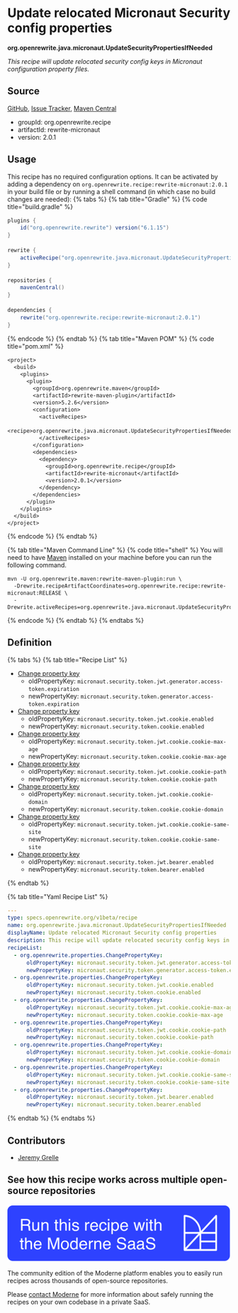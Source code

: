 # Update relocated Micronaut Security config properties

**org.openrewrite.java.micronaut.UpdateSecurityPropertiesIfNeeded**

_This recipe will update relocated security config keys in Micronaut configuration property files._

## Source

[GitHub](https://github.com/openrewrite/rewrite-micronaut/blob/main/src/main/java/org/openrewrite/java/micronaut/UpdateSecurityPropertiesIfNeeded.java), [Issue Tracker](https://github.com/openrewrite/rewrite-micronaut/issues), [Maven Central](https://central.sonatype.com/artifact/org.openrewrite.recipe/rewrite-micronaut/2.0.1/jar)

* groupId: org.openrewrite.recipe
* artifactId: rewrite-micronaut
* version: 2.0.1


## Usage

This recipe has no required configuration options. It can be activated by adding a dependency on `org.openrewrite.recipe:rewrite-micronaut:2.0.1` in your build file or by running a shell command (in which case no build changes are needed): 
{% tabs %}
{% tab title="Gradle" %}
{% code title="build.gradle" %}
```groovy
plugins {
    id("org.openrewrite.rewrite") version("6.1.15")
}

rewrite {
    activeRecipe("org.openrewrite.java.micronaut.UpdateSecurityPropertiesIfNeeded")
}

repositories {
    mavenCentral()
}

dependencies {
    rewrite("org.openrewrite.recipe:rewrite-micronaut:2.0.1")
}
```
{% endcode %}
{% endtab %}
{% tab title="Maven POM" %}
{% code title="pom.xml" %}
```markup
<project>
  <build>
    <plugins>
      <plugin>
        <groupId>org.openrewrite.maven</groupId>
        <artifactId>rewrite-maven-plugin</artifactId>
        <version>5.2.6</version>
        <configuration>
          <activeRecipes>
            <recipe>org.openrewrite.java.micronaut.UpdateSecurityPropertiesIfNeeded</recipe>
          </activeRecipes>
        </configuration>
        <dependencies>
          <dependency>
            <groupId>org.openrewrite.recipe</groupId>
            <artifactId>rewrite-micronaut</artifactId>
            <version>2.0.1</version>
          </dependency>
        </dependencies>
      </plugin>
    </plugins>
  </build>
</project>
```
{% endcode %}
{% endtab %}

{% tab title="Maven Command Line" %}
{% code title="shell" %}
You will need to have [Maven](https://maven.apache.org/download.cgi) installed on your machine before you can run the following command.

```shell
mvn -U org.openrewrite.maven:rewrite-maven-plugin:run \
  -Drewrite.recipeArtifactCoordinates=org.openrewrite.recipe:rewrite-micronaut:RELEASE \
  -Drewrite.activeRecipes=org.openrewrite.java.micronaut.UpdateSecurityPropertiesIfNeeded
```
{% endcode %}
{% endtab %}
{% endtabs %}

## Definition

{% tabs %}
{% tab title="Recipe List" %}
* [Change property key](../../properties/changepropertykey.md)
  * oldPropertyKey: `micronaut.security.token.jwt.generator.access-token.expiration`
  * newPropertyKey: `micronaut.security.token.generator.access-token.expiration`
* [Change property key](../../properties/changepropertykey.md)
  * oldPropertyKey: `micronaut.security.token.jwt.cookie.enabled`
  * newPropertyKey: `micronaut.security.token.cookie.enabled`
* [Change property key](../../properties/changepropertykey.md)
  * oldPropertyKey: `micronaut.security.token.jwt.cookie.cookie-max-age`
  * newPropertyKey: `micronaut.security.token.cookie.cookie-max-age`
* [Change property key](../../properties/changepropertykey.md)
  * oldPropertyKey: `micronaut.security.token.jwt.cookie.cookie-path`
  * newPropertyKey: `micronaut.security.token.cookie.cookie-path`
* [Change property key](../../properties/changepropertykey.md)
  * oldPropertyKey: `micronaut.security.token.jwt.cookie.cookie-domain`
  * newPropertyKey: `micronaut.security.token.cookie.cookie-domain`
* [Change property key](../../properties/changepropertykey.md)
  * oldPropertyKey: `micronaut.security.token.jwt.cookie.cookie-same-site`
  * newPropertyKey: `micronaut.security.token.cookie.cookie-same-site`
* [Change property key](../../properties/changepropertykey.md)
  * oldPropertyKey: `micronaut.security.token.jwt.bearer.enabled`
  * newPropertyKey: `micronaut.security.token.bearer.enabled`

{% endtab %}

{% tab title="Yaml Recipe List" %}
```yaml
---
type: specs.openrewrite.org/v1beta/recipe
name: org.openrewrite.java.micronaut.UpdateSecurityPropertiesIfNeeded
displayName: Update relocated Micronaut Security config properties
description: This recipe will update relocated security config keys in Micronaut configuration property files.
recipeList:
  - org.openrewrite.properties.ChangePropertyKey:
      oldPropertyKey: micronaut.security.token.jwt.generator.access-token.expiration
      newPropertyKey: micronaut.security.token.generator.access-token.expiration
  - org.openrewrite.properties.ChangePropertyKey:
      oldPropertyKey: micronaut.security.token.jwt.cookie.enabled
      newPropertyKey: micronaut.security.token.cookie.enabled
  - org.openrewrite.properties.ChangePropertyKey:
      oldPropertyKey: micronaut.security.token.jwt.cookie.cookie-max-age
      newPropertyKey: micronaut.security.token.cookie.cookie-max-age
  - org.openrewrite.properties.ChangePropertyKey:
      oldPropertyKey: micronaut.security.token.jwt.cookie.cookie-path
      newPropertyKey: micronaut.security.token.cookie.cookie-path
  - org.openrewrite.properties.ChangePropertyKey:
      oldPropertyKey: micronaut.security.token.jwt.cookie.cookie-domain
      newPropertyKey: micronaut.security.token.cookie.cookie-domain
  - org.openrewrite.properties.ChangePropertyKey:
      oldPropertyKey: micronaut.security.token.jwt.cookie.cookie-same-site
      newPropertyKey: micronaut.security.token.cookie.cookie-same-site
  - org.openrewrite.properties.ChangePropertyKey:
      oldPropertyKey: micronaut.security.token.jwt.bearer.enabled
      newPropertyKey: micronaut.security.token.bearer.enabled

```
{% endtab %}
{% endtabs %}

## Contributors
* [Jeremy Grelle](mailto:grellej@unityfoundation.io)


## See how this recipe works across multiple open-source repositories

[![Moderne Link Image](/.gitbook/assets/ModerneRecipeButton.png)](https://app.moderne.io/recipes/org.openrewrite.java.micronaut.UpdateSecurityPropertiesIfNeeded)

The community edition of the Moderne platform enables you to easily run recipes across thousands of open-source repositories.

Please [contact Moderne](https://moderne.io/product) for more information about safely running the recipes on your own codebase in a private SaaS.
